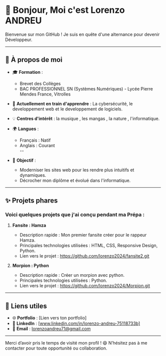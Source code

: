 
 

 




# 👋 Bonjour, Moi c'est Lorenzo ANDREU  

Bienvenue sur mon GitHub ! Je suis en quête d'une alternance pour devenir Développeur.

---

## 🚀 À propos de moi  
- 🎓 **Formation** :  
  - Brevet des Collèges  
  - BAC PROFESSIONNEL SN (Systèmes Numériques) - Lycée Pierre Mendes France, Vitrolles  
- 🌱 **Actuellement en train d'apprendre** : La cybersécurité, le developpement web et le developpement de logiciels.  
- 💡 **Centres d'intérêt** : la musique , les mangas , la nature , l'informatique.
- 🌍 **Langues** :  
  - Français : Natif  
  - Anglais : Courant  
  --

- 🎯 **Objectif** :  
  - Moderniser les sites web pour les rendre plus intuitifs et dynamiques.  
  - Décrocher mon diplôme et évolué dans l'informatique.  

---

## ✨ Projets phares  
### Voici quelques projets que j'ai conçu pendant ma Prépa :  

1. **Fansite : Hamza**  
   - Description rapide : Mon premier fansite créer pour le rappeur Hamza.  
   - Principales technologies utilisées : HTML, CSS, Responsive Design, Python. 
   - Lien vers le projet : https://github.com/lorenzo2024/fansite2.git
  

2. **Morpion : Python**  
   - Description rapide : Créer un morpion avec python.  
   - Principales technologies utilisées : Python. 
   - Lien vers le projet : https://github.com/lorenzo2024/Morpion.git

---

## 🔗 Liens utiles  
- 🌐 **Portfolio** : [Lien vers ton portfolio]  
- 💼 **LinkedIn** : [www.linkedin.com/in/lorenzo-andreu-75118733b]  
- 📧 **Email** : [lorenzoandreu71@gmail.com](mailto:lorenzoandreu71@gmail.com)  

---

Merci d’avoir pris le temps de visité mon profil ! 😄 N’hésitez pas à me contacter pour toute opportunité ou collaboration.  
